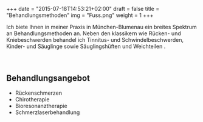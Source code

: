 +++
date = "2015-07-18T14:53:21+02:00"
draft = false
title = "Behandlungsmethoden"
img = "Fuss.png"
weight = 1
+++

Ich biete Ihnen in meiner Praxis in München-Blumenau ein breites Spektrum an Behandlungsmethoden an. Neben den klassikern wie Rücken- und Kniebeschwerden behandel ich Tinnitus- und Schwindelbeschwerden, Kinder- und Säuglinge sowie  Säuglingshüften und Weichteilen .
<br> <br> <br>
## Behandlungsangebot
  * Rückenschmerzen
  * Chirotherapie
  * Bioresonanztherapie
  * Schmerzlaserbehandlung
